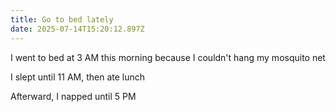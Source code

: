```yaml
---
title: Go to bed lately
date: 2025-07-14T15:20:12.897Z
---
```


I went to bed at 3 AM this morning because I couldn't hang my mosquito net

I slept until 11 AM, then ate lunch

Afterward, I napped until 5 PM
